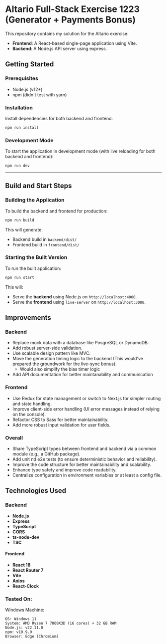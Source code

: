# Altario Full-Stack Exercise 1223 (Generator + Payments Bonus)

This repository contains my solution for the Altario exercise:
- **Frontend**: A React-based single-page application using Vite.
- **Backend**: A Node.js API server using express.



## Getting Started

### Prerequisites
- Node.js (v12+)
- npm (didn't test with yarn)

### Installation
Install dependencies for both backend and frontend:

```bash
npm run install
```

### Development Mode
To start the application in development mode (with live reloading for both backend and frontend):

```bash
npm run dev
```

---

## Build and Start Steps

### Building the Application
To build the backend and frontend for production:

```bash
npm run build
```

This will generate:
- Backend build in `backend/dist/`
- Frontend build in `frontend/dist/`

### Starting the Built Version
To run the built application:

```bash
npm run start
```

This will:
- Serve the **backend** using Node.js on `http://localhost:4000`.
- Serve the **frontend** using `live-server` on `http://localhost:3000`.


## Improvements

### Backend
- Replace mock data with a database like PosgreSQL or DynamoDB.
- Add robust server-side validation.
- Use scalable design pattern like MVC.
- Move the generation timing logic to the backend (This would've prepared the groundwork for the live-sync bonus).
    - Would also simplify the bias timer logic
- Add API documentation for better maintanability and communication

### Frontend
- Use Redux for state management or switch to Next.js for simpler routing and state handling.
- Improve client-side error handling (UI error messages instead of relying on the console).
- Refactor CSS to Sass for better maintainability.
- Add more robust input validation for user fields.

### Overall
- Share TypeScript types between frontend and backend via a common module (e.g., a GitHub package).
- Add unit nd e2e tests (to ensure deterministic behavior and reliability).
- Improve the code structure for better maintainability and scalability.
- Enhance type safety and improve code readability.
- Centralize configuration in environment variables or at least a config file.

## Technologies Used

### Backend
- **Node.js**  
- **Express**  
- **TypeScript**  
- **CORS**  
- **ts-node-dev**  
- **TSC**  

#### Frontend
- **React 18**  
- **React Router 7**  
- **Vite**  
- **Axios**  
- **React-Clock**  

### Tested On:

Windows Machine:
```
OS: Windows 11
System: AMD Ryzen 7 7800X3D (16 cores) + 32 GB RAM
Node.js: v22.11.0
npm: v10.9.0
Browser: Edge (Chromium)
```